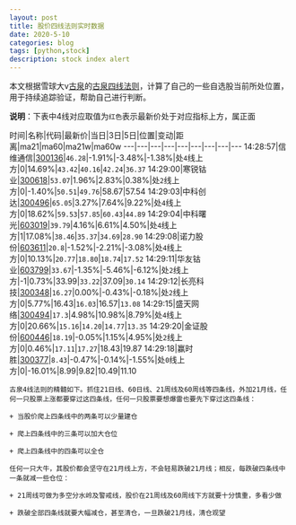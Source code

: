 ```yaml
---
layout: post
title: 股价四线法则实时数据
date: 2020-5-10
categories: blog
tags: [python,stock]
description: stock index alert
---
```



本文根据雪球大v[古泉](https://xueqiu.com/u/7148646888)的[古泉四线法则](https://xueqiu.com/7148646888/130498192)，计算了自己的一些自选股当前所处位置，用于持续追踪验证，帮助自己进行判断。

**说明**：下表中4线对应取值为`红色`表示最新价处于对应指标上方，属正面

时间|名称|代码|最新价|当日|3日|5日|位置|变动|距离|ma21|ma60|ma21w|ma60w
---|---|---|---|---|---|---|---|---
14:28:57|信维通信|[300136](https://xueqiu.com/S/SZ300136)|`46.28`|-1.91%|-3.48%|-1.38%|处`4`线上方|0|14.69%|`43.42`|`40.16`|`42.24`|`36.37`
14:29:00|寒锐钴业|[300618](https://xueqiu.com/S/SZ300618)|`53.07`|1.96%|2.83%|0.38%|处`2`线上方|0|-1.40%|`50.51`|`49.76`|58.67|57.54
14:29:03|中科创达|[300496](https://xueqiu.com/S/SZ300496)|`65.05`|3.27%|7.64%|9.22%|处`4`线上方|0|18.62%|`59.53`|`57.85`|`60.43`|`44.89`
14:29:04|中科曙光|[603019](https://xueqiu.com/S/SH603019)|`39.79`|4.16%|6.61%|4.50%|处`4`线上方|1|17.08%|`38.46`|`35.37`|`34.69`|`28.90`
14:29:08|诺力股份|[603611](https://xueqiu.com/S/SH603611)|`20.8`|-1.52%|-2.21%|-3.08%|处`4`线上方|0|10.13%|`20.77`|`18.80`|`18.74`|`17.52`
14:29:11|华友钴业|[603799](https://xueqiu.com/S/SH603799)|`33.67`|-1.35%|-5.46%|-6.12%|处`2`线上方|-1|0.73%|33.99|`33.22`|37.09|`30.14`
14:29:12|长亮科技|[300348](https://xueqiu.com/S/SZ300348)|`16.27`|0.00%|-0.43%|-0.18%|处`2`线上方|0|5.77%|16.43|`16.03`|16.57|`13.08`
14:29:15|盛天网络|[300494](https://xueqiu.com/S/SZ300494)|`17.3`|4.98%|10.98%|8.79%|处`4`线上方|0|20.66%|`15.16`|`14.20`|`14.77`|`13.35`
14:29:20|金证股份|[600446](https://xueqiu.com/S/SH600446)|`18.19`|-0.05%|1.15%|4.95%|处`2`线上方|0|0.46%|`17.11`|`17.27`|18.43|19.87
14:29:18|赢时胜|[300377](https://xueqiu.com/S/SZ300377)|`8.43`|-0.47%|-0.14%|-1.55%|处`0`线上方|0|-16.01%|8.99|9.82|10.49|11.10

```
古泉4线法则的精髓如下。抓住21日线、60日线、21周线及60周线等四条线，外加21月线，任何一只股票上涨都要穿过这四条线，任何一只股票要想爆雷也要先下穿过这四条线：

+ 当股价爬上四条线中的两条可以少量建仓

+ 爬上四条线中的三条可以加大仓位

+ 爬上四条线中的四条可以全仓

任何一只大牛，其股价都会坚守在21月线上方，不会轻易跌破21月线；相反，每跌破四条线中一条就减一些仓位：

+ 21周线可做为多空分水岭及警戒线，股价在21周线及60周线下方就要十分慎重，多看少做

+ 跌破全部四条线就要大幅减仓，甚至清仓，一旦跌破21月线，清仓观望
```